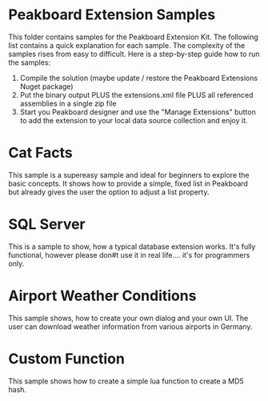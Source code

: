 # Peakboard Extension Samples
This folder contains samples for the Peakboard Extension Kit. The following list contains a quick explanation for each sample. The complexity of the samples rises from easy to difficult.
Here is a step-by-step guide how to run the samples:

1. Compile the solution (maybe update / restore the Peakboard Extensions Nuget package)
2. Put the binary output PLUS the extensions.xml file PLUS all referenced assemblies in a single zip file
3. Start you Peakboard designer and use the "Manage Extensions" button to add the extension to your local data source collection and enjoy it.

# Cat Facts
This sample is a supereasy sample and ideal for beginners to explore the basic concepts. It shows how to provide a simple, fixed list in Peakboard but already gives the user the option to adjust a list property. 

# SQL Server
This is a sample to show, how a typical database extension works. It's fully functional, however please don#t use it in real life.... it's for programmers only.

# Airport Weather Conditions
This sample shows, how to create your own dialog and your own UI. The user can download weather information from various airports in Germany.

# Custom Function
This sample shows how to create a simple lua function to create a MD5 hash.